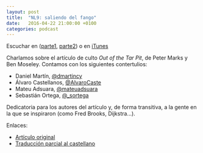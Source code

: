 ```yaml
---
layout: post
title:  "NL9: saliendo del fango"
date:   2016-04-22 21:00:00 +0100
categories: podcast
---
```


Escuchar en
([parte1](https://www.spreaker.com/user/nacionlumpen/nl9-saliendo-del-fango), [parte2](https://www.spreaker.com/user/nacionlumpen/nl9-saliendo-del-fango-parte-2)) o en
[iTunes](https://itunes.apple.com/es/podcast/nacion-lumpen/id1023465004?l=en&mt=2)

Charlamos sobre el artículo de culto *Out of the Tar Pit*, de Peter Marks y
Ben Moseley. Contamos con los siguientes contertulios:

 - Daniel Martín, [@dmartincy](https://twitter.com/dmartincy)
 - Álvaro Castellanos, [@AlvaroCaste](https://twitter.com/AlvaroCaste)
 - Mateu Adsuara, [@mateuadsuara](https://twitter.com/mateuadsuara)
 - Sebastián Ortega, [@_sortega](https://twitter.com/_sortega)

Dedicatoria para los autores del artículo y, de forma transitiva, a la gente
en la que se inspiraron (como Fred Brooks, Dijkstra...).

Enlaces:

 - [Artículo original](http://shaffner.us/cs/papers/tarpit.pdf)
 - [Traducción parcial al castellano](https://github.com/sortega/fango)

